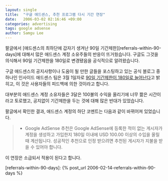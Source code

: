 ```yaml
---
layout: single
title:  "구글 애드센스, 추천 프로그램 다시 기간 연장"
date:   2006-03-02 02:16:46 +09:00
categories: advertising
tags: google adsense
author: Samgu Lee
---
```

팔글에서 [애드센스의 최하단에 갑자기 생겨난 90일 기간제한][referrals-within-90-days]에 대해서 많은 애드센스 계정 소유주들의 반응이 뜨거웠습니다. 구글도 그것을 의식해서 90일 기간제한을 180일로 변경됐음을 공식적으로 알려왔습니다.

구글 애드센스의 공지사항이나 도움이 될 만한 글들을 포스팅하고 있는 공식 블로그 중 하나인 인사이드 애드센스 팀은 3월 1일자로 [90일 기간제한이 180일로 늘어난다](http://adsense.blogspot.com/2006/03/time-limit-for-adsense-referrals.html)고 밝히고, 이 것은 사용자들의 피드백에 의한 것이라고 합니다.

대부분의 애드센스 계정 소유자들은 3달은 100불의 수익을 올리기에 너무 짦은 시간이라고 토로했고, 공지없이 기간제한을 두는 것에 대해 많은 반대가 있었습니다.

팔글에서 확인한 결과, 애드센스 계정의 하단 코멘트는 다음과 같이 바뀌어져 있었습니다.

> * Google AdSense 추천은 Google AdSense에 등록한 적이 없는 게시자가 계정을 생성하고 가입한지 180일 이내에 USD 100.00 이상의 수입을 올릴 때 계산됩니다. 성공적인 추천으로 인정 받으려면 추천된 게시자가 지불을 받을 수 있어야 합니다.

이 연장은 소급되서 적용이 된다고 합니다.

[referrals-within-90-days]: {% post_url 2006-02-14-referrals-within-90-days %}
